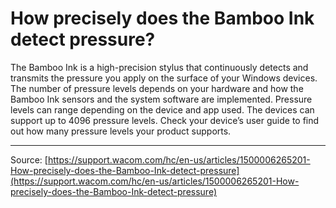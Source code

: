 # How precisely does the Bamboo Ink detect pressure?

The Bamboo Ink is a high-precision stylus that continuously detects and transmits the pressure you apply on the surface of your Windows devices. The number of pressure levels depends on your hardware and how the Bamboo Ink sensors and the system software are implemented. Pressure levels can range depending on the device and app used. The devices can support up to 4096 pressure levels. Check your device’s user guide to find out how many pressure levels your product supports.

---
Source: [https://support.wacom.com/hc/en-us/articles/1500006265201-How-precisely-does-the-Bamboo-Ink-detect-pressure](https://support.wacom.com/hc/en-us/articles/1500006265201-How-precisely-does-the-Bamboo-Ink-detect-pressure)
